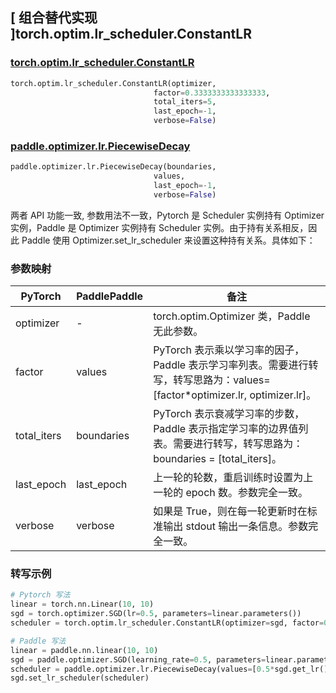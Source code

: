 ## [ 组合替代实现 ]torch.optim.lr_scheduler.ConstantLR

### [torch.optim.lr_scheduler.ConstantLR](https://pytorch.org/docs/stable/generated/torch.optim.lr_scheduler.ConstantLR.html)

```python
torch.optim.lr_scheduler.ConstantLR(optimizer,
                                factor=0.3333333333333333,
                                total_iters=5,
                                last_epoch=-1,
                                verbose=False)
```

### [paddle.optimizer.lr.PiecewiseDecay](https://www.paddlepaddle.org.cn/documentation/docs/zh/api/paddle/optimizer/lr/PiecewiseDecay_cn.html)

```python
paddle.optimizer.lr.PiecewiseDecay(boundaries,
                                values,
                                last_epoch=-1,
                                verbose=False)
```

两者 API 功能一致, 参数用法不一致，Pytorch 是 Scheduler 实例持有 Optimizer 实例，Paddle 是 Optimizer 实例持有 Scheduler 实例。由于持有关系相反，因此 Paddle 使用 Optimizer.set_lr_scheduler 来设置这种持有关系。具体如下：

### 参数映射

| PyTorch | PaddlePaddle | 备注                                                                                       |
| ------- | ------------ | ------------------------------------------------------------------------------------------ |
| optimizer     | -       | torch.optim.Optimizer 类，Paddle 无此参数。 |
| factor     | values       | PyTorch 表示乘以学习率的因子，Paddle 表示学习率列表。需要进行转写，转写思路为：values=[factor*optimizer.lr, optimizer.lr]。         |
| total_iters     | boundaries      | PyTorch 表示衰减学习率的步数，Paddle 表示指定学习率的边界值列表。需要进行转写，转写思路为：boundaries = [total_iters]。             |
| last_epoch     | last_epoch       | 上一轮的轮数，重启训练时设置为上一轮的 epoch 数。参数完全一致。       |
| verbose     | verbose       | 如果是 True，则在每一轮更新时在标准输出 stdout 输出一条信息。参数完全一致。  |

### 转写示例
```python
# Pytorch 写法
linear = torch.nn.Linear(10, 10)
sgd = torch.optimizer.SGD(lr=0.5, parameters=linear.parameters())
scheduler = torch.optim.lr_scheduler.ConstantLR(optimizer=sgd, factor=0.5, total_iters=3)

# Paddle 写法
linear = paddle.nn.linear(10, 10)
sgd = paddle.optimizer.SGD(learning_rate=0.5, parameters=linear.parameters())
scheduler = paddle.optimizer.lr.PiecewiseDecay(values=[0.5*sgd.get_lr(), sgd.get_lr()], boundaries=[3])
sgd.set_lr_scheduler(scheduler)
```
